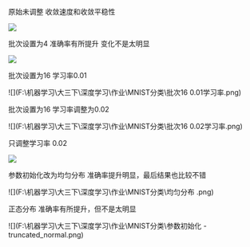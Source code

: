 原始未调整 收敛速度和收敛平稳性

![](F:\机器学习\大三下\深度学习\作业\MNIST分类\未调整.png)

批次设置为4   准确率有所提升 变化不是太明显

 ![](F:\机器学习\大三下\深度学习\作业\MNIST分类\批次4.png)

批次设置为16  学习率0.01

![](F:\机器学习\大三下\深度学习\作业\MNIST分类\批次16 0.01学习率.png)

批次设置为16  学习率调整为0.02

![](F:\机器学习\大三下\深度学习\作业\MNIST分类\批次16 0.02学习率.png)

只调整学习率 0.02

![](F:\机器学习\大三下\深度学习\作业\MNIST分类\调整学习率.png)

参数初始化改为均匀分布  准确率提升明显，最后结果也比较不错

![](F:\机器学习\大三下\深度学习\作业\MNIST分类\均匀分布 .png)

正态分布   准确率有所提升，但不是太明显

![](F:\机器学习\大三下\深度学习\作业\MNIST分类\参数初始化 -truncated_normal.png)